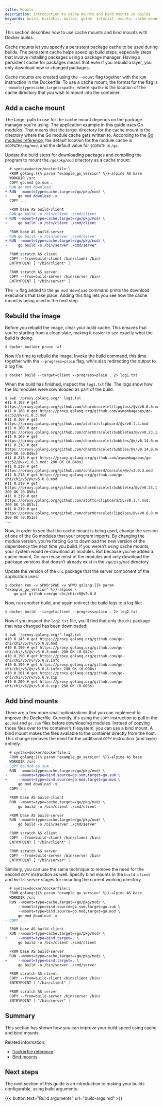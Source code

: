 ```yaml
---
title: Mounts
description: Introduction to cache mounts and bind mounts in builds
keywords: build, buildkit, buildx, guide, tutorial, mounts, cache mounts, bind mounts
---
```


This section describes how to use cache mounts and bind mounts with Docker
builds.

Cache mounts let you specify a persistent package cache to be used during
builds. The persistent cache helps speed up build steps, especially steps that
involve installing packages using a package manager. Having a persistent cache
for packages means that even if you rebuild a layer, you only download new or
changed packages.

Cache mounts are created using the `--mount` flag together with the `RUN`
instruction in the Dockerfile. To use a cache mount, the format for the flag is
`--mount=type=cache,target=<path>`, where `<path>` is the location of the cache
directory that you wish to mount into the container.

## Add a cache mount

The target path to use for the cache mount depends on the package manager you’re
using. The application example in this guide uses Go modules. That means that
the target directory for the cache mount is the directory where the Go module
cache gets written to. According to the
[Go modules reference](https://go.dev/ref/mod#module-cache), the default
location for the module cache is `$GOPATH/pkg/mod`, and the default value for
`$GOPATH` is `/go`.

Update the build steps for downloading packages and compiling the program to
mount the `/go/pkg/mod` directory as a cache mount:

```diff
  # syntax=docker/dockerfile:1
  FROM golang:{{% param "example_go_version" %}}-alpine AS base
  WORKDIR /src
  COPY go.mod go.sum .
- RUN go mod download
+ RUN --mount=type=cache,target=/go/pkg/mod/ \
+     go mod download -x
  COPY . .

  FROM base AS build-client
- RUN go build -o /bin/client ./cmd/client
+ RUN --mount=type=cache,target=/go/pkg/mod/ \
+     go build -o /bin/client ./cmd/client

  FROM base AS build-server
- RUN go build -o /bin/server ./cmd/server
+ RUN --mount=type=cache,target=/go/pkg/mod/ \
+     go build -o /bin/server ./cmd/server

  FROM scratch AS client
  COPY --from=build-client /bin/client /bin/
  ENTRYPOINT [ "/bin/client" ]

  FROM scratch AS server
  COPY --from=build-server /bin/server /bin/
  ENTRYPOINT [ "/bin/server" ]
```

The `-x` flag added to the `go mod download` command prints the download
executions that take place. Adding this flag lets you see how the cache mount is
being used in the next step.

## Rebuild the image

Before you rebuild the image, clear your build cache. This ensures that you're
starting from a clean slate, making it easier to see exactly what the build is
doing.

```console
$ docker builder prune -af
```

Now it’s time to rebuild the image. Invoke the build command, this time together
with the `--progress=plain` flag, while also redirecting the output to a log
file.

```console
$ docker build --target=client --progress=plain . 2> log1.txt
```

When the build has finished, inspect the `log1.txt` file. The logs show how the
Go modules were downloaded as part of the build.

```console
$ awk '/proxy.golang.org/' log1.txt
#11 0.168 # get https://proxy.golang.org/github.com/charmbracelet/lipgloss/@v/v0.6.0.mod
#11 0.168 # get https://proxy.golang.org/github.com/aymanbagabas/go-osc52/@v/v1.0.3.mod
#11 0.168 # get https://proxy.golang.org/github.com/atotto/clipboard/@v/v0.1.4.mod
#11 0.168 # get https://proxy.golang.org/github.com/charmbracelet/bubbletea/@v/v0.23.1.mod
#11 0.169 # get https://proxy.golang.org/github.com/charmbracelet/bubbles/@v/v0.14.0.mod
#11 0.218 # get https://proxy.golang.org/github.com/charmbracelet/bubbles/@v/v0.14.0.mod: 200 OK (0.049s)
#11 0.218 # get https://proxy.golang.org/github.com/aymanbagabas/go-osc52/@v/v1.0.3.mod: 200 OK (0.049s)
#11 0.218 # get https://proxy.golang.org/github.com/containerd/console/@v/v1.0.3.mod
#11 0.218 # get https://proxy.golang.org/github.com/go-chi/chi/v5/@v/v5.0.0.mod
#11 0.219 # get https://proxy.golang.org/github.com/charmbracelet/bubbletea/@v/v0.23.1.mod: 200 OK (0.050s)
#11 0.219 # get https://proxy.golang.org/github.com/atotto/clipboard/@v/v0.1.4.mod: 200 OK (0.051s)
#11 0.219 # get https://proxy.golang.org/github.com/charmbracelet/lipgloss/@v/v0.6.0.mod: 200 OK (0.051s)
...
```

Now, in order to see that the cache mount is being used, change the version of
one of the Go modules that your program imports. By changing the module version,
you're forcing Go to download the new version of the dependency the next time
you build. If you weren’t using cache mounts, your system would re-download all
modules. But because you've added a cache mount, Go can reuse most of the
modules and only download the package versions that doesn't already exist in the
`/go/pkg/mod` directory.

Update the version of the `chi` package that the server component of the
application uses:

```console
$ docker run -v $PWD:$PWD -w $PWD golang:{{% param "example_go_version" %}}-alpine \
    go get github.com/go-chi/chi/v5@v5.0.8
```

Now, run another build, and again redirect the build logs to a log file:

```console
$ docker build --target=client --progress=plain . 2> log2.txt
```

Now if you inspect the `log2.txt` file, you’ll find that only the `chi` package
that was changed has been downloaded:

```console
$ awk '/proxy.golang.org/' log2.txt
#10 0.143 # get https://proxy.golang.org/github.com/go-chi/chi/v5/@v/v5.0.8.mod
#10 0.190 # get https://proxy.golang.org/github.com/go-chi/chi/v5/@v/v5.0.8.mod: 200 OK (0.047s)
#10 0.190 # get https://proxy.golang.org/github.com/go-chi/chi/v5/@v/v5.0.8.info
#10 0.199 # get https://proxy.golang.org/github.com/go-chi/chi/v5/@v/v5.0.8.info: 200 OK (0.008s)
#10 0.201 # get https://proxy.golang.org/github.com/go-chi/chi/v5/@v/v5.0.8.zip
#10 0.209 # get https://proxy.golang.org/github.com/go-chi/chi/v5/@v/v5.0.8.zip: 200 OK (0.008s)
```

## Add bind mounts

There are a few more small optimizations that you can implement to improve the
Dockerfile. Currently, it's using the `COPY` instruction to pull in the `go.mod`
and `go.sum` files before downloading modules. Instead of copying those files
over to the container’s filesystem, you can use a bind mount. A bind mount makes
the files available to the container directly from the host. This change removes
the need for the additional `COPY` instruction (and layer) entirely.

```diff
  # syntax=docker/dockerfile:1
  FROM golang:{{% param "example_go_version" %}}-alpine AS base
  WORKDIR /src
- COPY go.mod go.sum .
  RUN --mount=type=cache,target=/go/pkg/mod/ \
+     --mount=type=bind,source=go.sum,target=go.sum \
+     --mount=type=bind,source=go.mod,target=go.mod \
      go mod download -x
  COPY . .

  FROM base AS build-client
  RUN --mount=type=cache,target=/go/pkg/mod/ \
      go build -o /bin/client ./cmd/client

  FROM base AS build-server
  RUN --mount=type=cache,target=/go/pkg/mod/ \
      go build -o /bin/server ./cmd/server

  FROM scratch AS client
  COPY --from=build-client /bin/client /bin/
  ENTRYPOINT [ "/bin/client" ]

  FROM scratch AS server
  COPY --from=build-server /bin/server /bin/
  ENTRYPOINT [ "/bin/server" ]
```

Similarly, you can use the same technique to remove the need for the second
`COPY` instruction as well. Specify bind mounts in the `build-client` and
`build-server` stages for mounting the current working directory.

```diff
  # syntax=docker/dockerfile:1
  FROM golang:{{% param "example_go_version" %}}-alpine AS base
  WORKDIR /src
  RUN --mount=type=cache,target=/go/pkg/mod/ \
      --mount=type=bind,source=go.sum,target=go.sum \
      --mount=type=bind,source=go.mod,target=go.mod \
      go mod download -x
- COPY . .

  FROM base AS build-client
  RUN --mount=type=cache,target=/go/pkg/mod/ \
+     --mount=type=bind,target=. \
      go build -o /bin/client ./cmd/client

  FROM base AS build-server
  RUN --mount=type=cache,target=/go/pkg/mod/ \
+     --mount=type=bind,target=. \
      go build -o /bin/server ./cmd/server

  FROM scratch AS client
  COPY --from=build-client /bin/client /bin/
  ENTRYPOINT [ "/bin/client" ]

  FROM scratch AS server
  COPY --from=build-server /bin/server /bin/
  ENTRYPOINT [ "/bin/server" ]
```

## Summary

This section has shown how you can improve your build speed using cache and bind
mounts.

Related information:

- [Dockerfile reference](../../reference/dockerfile.md#run---mount)
- [Bind mounts](../../storage/bind-mounts.md)

## Next steps

The next section of this guide is an introduction to making your builds
configurable, using build arguments.

{{< button text="Build arguments" url="build-args.md" >}}
